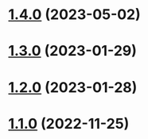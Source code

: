 # [1.4.0](https://github.com/ianoflynnautomation/test-ui-playwright-specflow-dotnet/compare/v1.3.0...v1.4.0) (2023-05-02)

# [1.3.0](https://github.com/ianoflynnautomation/test-ui-playwright-specflow-dotnet/compare/v1.2.0...v1.3.0) (2023-01-29)

# [1.2.0](https://github.com/ianoflynnautomation/test-ui-playwright-specflow-dotnet/compare/v1.1.0...v1.2.0) (2023-01-28)

# [1.1.0](https://github.com/ianoflynnautomation/test-ui-playwright-specflow-dotnet/compare/v1.0.0...v1.1.0) (2022-11-25)
